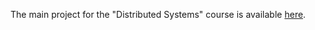 The main project for the "Distributed Systems" course is available [here](https://github.com/Ippo03/distributed-hotel-booking).